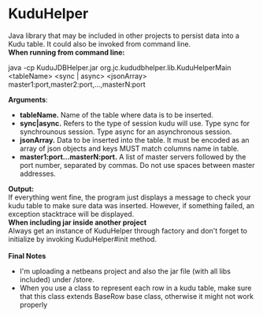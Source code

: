 # KuduHelper
Java library that may be included in other projects to persist data into a Kudu table. It could also be invoked from command line.
<br/>
<b>When running from command line:</b><br/>

java -cp KuduJDBHelper.jar org.jc.kududbhelper.lib.KuduHelperMain &lt;tableName&gt; &lt;sync | async&gt; &lt;jsonArray&gt; master1:port,master2:port,...,masterN:port

<b>Arguments</b>:<br/>
<ul>
  <li><b>tableName.</b> Name of the table where data is to be inserted.</li>
  <li><b>sync|async.</b> Refers to the type of session kudu will use. Type sync for synchrounous session. Type async for an asynchronous session.</li>
  <li><b>jsonArray.</b> Data to be inserted into the table. It must be encoded as an array of json objects and keys MUST match columns name in table.</li>
  <li><b>master1:port...masterN:port.</b> A list of master servers followed by the port number, separated by commas. Do not use spaces between master addresses.</li>
</ul>
<b>Output:</b><br/>
If everything went fine, the program just displays a message to check your kudu table to make sure data was inserted. However, if something failed, an exception stacktrace will be displayed.
<br/>
<b>When including jar inside another project</b><br/>
Always get an instance of KuduHelper through factory and don't forget to initialize by invoking KuduHelper#init method.
<br/><br/>
<b>Final Notes</b><br/>
<ul>
  <li>I'm uploading a netbeans project and also the jar file (with all libs included) under /store.</li>
  <li>When you use a class to represent each row in a kudu table, make sure that this class extends BaseRow base class, otherwise it might not work properly</li>
</ul>
